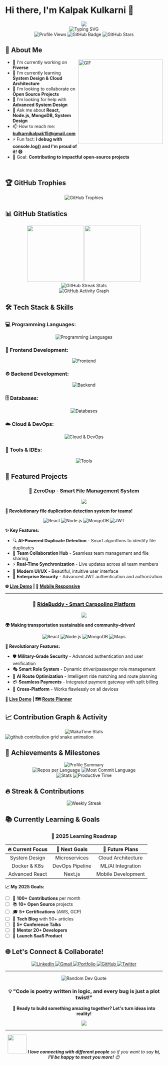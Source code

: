 # Hi there, I'm Kalpak Kulkarni 👋

<div align="center">
  <img src="https://capsule-render.vercel.app/api?type=waving&color=gradient&customColorList=6,11,20&height=200&section=header&text=Welcome%20to%20my%20Profile!&fontSize=50&fontAlignY=35&animation=twinkling&fontColor=ffffff" />
</div>

<div align="center">
  <img src="https://readme-typing-svg.herokuapp.com?font=Fira+Code&pause=1000&color=00D9FF&center=true&vCenter=true&multiline=true&width=800&height=100&lines=Full+Stack+Developer+%7C+Problem+Solver+%7C+Tech+Enthusiast;Building+the+future+one+line+of+code+at+a+time+%F0%9F%9A%80;Always+learning%2C+always+growing%2C+always+coding+%F0%9F%92%BB" alt="Typing SVG" />
</div>

<div align="center">
  <img src="https://komarev.com/ghpvc/?username=Kalpak15&label=Profile%20views&color=brightgreen&style=for-the-badge" alt="Profile Views" />
  <img src="https://img.shields.io/github/followers/Kalpak15?label=Followers&style=for-the-badge&color=blue&logo=github" alt="GitHub Badge">
  <img src="https://img.shields.io/github/stars/Kalpak15?label=Stars&style=for-the-badge&color=yellow&logo=github" alt="GitHub Stars">
</div>

## 🚀 About Me

<img align="right" height="270px" alt="GIF" src="https://i.pinimg.com/originals/e4/26/70/e426702edf874b181aced1e2fa5c6cde.gif" />

- 🔭 I'm currently working on **Fiverse**
- 🌱 I'm currently learning **System Design & Cloud Architecture**
- 👯 I'm looking to collaborate on **Open Source Projects**
- 🤔 I'm looking for help with **Advanced System Design**
- 💬 Ask me about **React, Node.js, MongoDB, System Design**
- 📫 How to reach me: **kulkarnikalpak15@gmail.com**
- ⚡ Fun fact: **I debug with console.log() and I'm proud of it! 😄**
- 🎯 Goal: **Contributing to impactful open-source projects**

<br/>

## 🏆 GitHub Trophies

<div align="center">
  <img src="https://github-profile-trophy.vercel.app/?username=Kalpak15&theme=radical&no-frame=true&no-bg=false&margin-w=4&row=2&column=4" alt="GitHub Trophies" />
</div>

## 📊 GitHub Statistics

<div align="center">
  <img height="180em" src="https://github-readme-stats.vercel.app/api?username=Kalpak15&show_icons=true&theme=radical&include_all_commits=true&count_private=true&hide_border=true&bg_color=0d1117&title_color=ff6e96&text_color=ffffff&icon_color=79ff97"/>
  <img height="180em" src="https://github-readme-stats.vercel.app/api/top-langs/?username=Kalpak15&layout=compact&langs_count=10&theme=radical&hide_border=true&bg_color=0d1117&title_color=ff6e96&text_color=ffffff"/>
</div>

<div align="center">
  <img src="https://github-readme-streak-stats.herokuapp.com/?user=Kalpak15&theme=radical&hide_border=true&background=0d1117&stroke=ff6e96&ring=79ff97&fire=ff6e96&currStreakNum=ffffff&sideNums=ffffff&currStreakLabel=ff6e96&sideLabels=ffffff&dates=ffffff" alt="GitHub Streak Stats" />
</div>

<div align="center">
  <img src="https://github-readme-activity-graph.vercel.app/graph?username=Kalpak15&theme=react-dark&bg_color=0d1117&color=79ff97&line=ff6e96&point=ffffff&area=true&hide_border=true" alt="GitHub Activity Graph" />
</div>

## 🛠️ Tech Stack & Skills

### 💻 Programming Languages:
<div align="center">
  <img src="https://skillicons.dev/icons?i=c,cpp,js,python,typescript&theme=dark" alt="Programming Languages" />
</div>

### 🎨 Frontend Development:
<div align="center">
  <img src="https://skillicons.dev/icons?i=html,css,react,tailwind,bootstrap,materialui&theme=dark" alt="Frontend" />
</div>

### ⚙️ Backend Development:
<div align="center">
  <img src="https://skillicons.dev/icons?i=nodejs,express,fastapi,flask&theme=dark" alt="Backend" />
</div>

### 🗄️ Databases:
<div align="center">
  <img src="https://skillicons.dev/icons?i=mongodb,mysql,postgresql,redis&theme=dark" alt="Databases" />
</div>

### ☁️ Cloud & DevOps:
<div align="center">
  <img src="https://skillicons.dev/icons?i=aws,gcp,docker,kubernetes,git,github&theme=dark" alt="Cloud & DevOps" />
</div>

### 🔧 Tools & IDEs:
<div align="center">
  <img src="https://skillicons.dev/icons?i=vscode,postman,figma,linux,bash&theme=dark" alt="Tools" />
</div>

## 🌟 Featured Projects

<div align="center">

### 🎯 [ZeroDup - Smart File Management System](https://github.com/Kalpak15/ZeroDup.git)

<img src="https://github-readme-stats.vercel.app/api/pin/?username=Kalpak15&repo=ZeroDup&theme=radical&hide_border=true&bg_color=0d1117" />

</div>

**🚀 Revolutionary file duplication detection system for teams!**

<div align="center">
  <img src="https://img.shields.io/badge/React-20232A?style=for-the-badge&logo=react&logoColor=61DAFB" alt="React"/>
  <img src="https://img.shields.io/badge/Node.js-43853D?style=for-the-badge&logo=node.js&logoColor=white" alt="Node.js"/>
  <img src="https://img.shields.io/badge/MongoDB-4EA94B?style=for-the-badge&logo=mongodb&logoColor=white" alt="MongoDB"/>
  <img src="https://img.shields.io/badge/JWT-black?style=for-the-badge&logo=JSON%20web%20tokens" alt="JWT"/>
</div>

**✨ Key Features:**
- 🔍 **AI-Powered Duplicate Detection** - Smart algorithms to identify file duplicates
- 👥 **Team Collaboration Hub** - Seamless team management and file sharing
- ⚡ **Real-Time Synchronization** - Live updates across all team members
- 🎨 **Modern UI/UX** - Beautiful, intuitive user interface
- 🔐 **Enterprise Security** - Advanced JWT authentication and authorization

**🌐 [Live Demo](https://ddas-frontend.onrender.com) | 📱 [Mobile Responsive](https://ddas-frontend.onrender.com)**

---

<div align="center">

### 🚗 [RideBuddy - Smart Carpooling Platform](https://github.com/Kalpak15/Ride-Buddy.git)

<img src="https://github-readme-stats.vercel.app/api/pin/?username=Kalpak15&repo=Ride-Buddy&theme=radical&hide_border=true&bg_color=0d1117" />

</div>

**🌍 Making transportation sustainable and community-driven!**

<div align="center">
  <img src="https://img.shields.io/badge/React-20232A?style=for-the-badge&logo=react&logoColor=61DAFB" alt="React"/>
  <img src="https://img.shields.io/badge/Node.js-43853D?style=for-the-badge&logo=node.js&logoColor=white" alt="Node.js"/>
  <img src="https://img.shields.io/badge/MongoDB-4EA94B?style=for-the-badge&logo=mongodb&logoColor=white" alt="MongoDB"/>
  <img src="https://img.shields.io/badge/Maps_API-4285F4?style=for-the-badge&logo=google-maps&logoColor=white" alt="Maps"/>
</div>

**🎯 Revolutionary Features:**
- 🛡️ **Military-Grade Security** - Advanced authentication and user verification
- 🎭 **Smart Role System** - Dynamic driver/passenger role management
- 🧠 **AI Route Optimization** - Intelligent ride matching and route planning
- 💳 **Seamless Payments** - Integrated payment gateway with split billing
- 📱 **Cross-Platform** - Works flawlessly on all devices

**🚀 [Live Demo](https://carpooling-system-frontend.onrender.com) | 🗺️ [Route Planner](https://carpooling-system-frontend.onrender.com)**

## 📈 Contribution Graph & Activity

<div align="center">
  <img src="https://github-readme-stats.vercel.app/api/wakatime?username=Kalpak15&theme=radical&hide_border=true&bg_color=0d1117&title_color=ff6e96&text_color=ffffff" alt="WakaTime Stats" />
</div>

<picture>
  <source media="(prefers-color-scheme: dark)" srcset="https://raw.githubusercontent.com/Kalpak15/Kalpak15/output/github-contribution-grid-snake-dark.svg">
  <source media="(prefers-color-scheme: light)" srcset="https://raw.githubusercontent.com/Kalpak15/Kalpak15/output/github-contribution-grid-snake.svg">
  <img alt="github contribution grid snake animation" src="https://raw.githubusercontent.com/Kalpak15/Kalpak15/output/github-contribution-grid-snake.svg">
</picture>

## 🏅 Achievements & Milestones

<div align="center">
  <img src="https://github-profile-summary-cards.vercel.app/api/cards/profile-details?username=Kalpak15&theme=radical" alt="Profile Summary"/>
</div>

<div align="center">
  <img src="https://github-profile-summary-cards.vercel.app/api/cards/repos-per-language?username=Kalpak15&theme=radical" alt="Repos per Language"/>
  <img src="https://github-profile-summary-cards.vercel.app/api/cards/most-commit-language?username=Kalpak15&theme=radical" alt="Most Commit Language"/>
</div>

<div align="center">
  <img src="https://github-profile-summary-cards.vercel.app/api/cards/stats?username=Kalpak15&theme=radical" alt="Stats"/>
  <img src="https://github-profile-summary-cards.vercel.app/api/cards/productive-time?username=Kalpak15&theme=radical&utcOffset=5.5" alt="Productive Time"/>
</div>

## 🔥 Streak & Contributions

<div align="center">
  <img src="https://github-readme-streak-stats.herokuapp.com?user=Kalpak15&theme=neon-dark&hide_border=true&date_format=M%20j%5B%2C%20Y%5D&mode=weekly" alt="Weekly Streak"/>
</div>

## 📚 Currently Learning & Goals

<div align="center">

### 🎯 **2025 Learning Roadmap**

| 🔥 **Current Focus** | 🎯 **Next Goals** | 🚀 **Future Plans** |
|:---:|:---:|:---:|
| System Design | Microservices | Cloud Architecture |
| Docker & K8s | DevOps Pipeline | ML/AI Integration |
| Advanced React | Next.js | Mobile Development |

</div>

**📈 My 2025 Goals:**
- [ ] 🌟 **100+ Contributions** per month
- [ ] 📚 **10+ Open Source** projects
- [ ] 🎓 **5+ Certifications** (AWS, GCP)
- [ ] 📝 **Tech Blog** with 50+ articles
- [ ] 🎤 **5+ Conference Talks**
- [ ] 👥 **Mentor 20+ Developers**
- [ ] 🚀 **Launch SaaS Product**

## 🌐 Let's Connect & Collaborate!

<div align="center">
  <a href="https://www.linkedin.com/in/kalpakanilkulkarni/" target="_blank">
    <img src="https://img.shields.io/badge/LinkedIn-0077B5?style=for-the-badge&logo=linkedin&logoColor=white&animation=pulse" alt="LinkedIn"/>
  </a>
  <a href="mailto:kulkarnikalpak15@gmail.com" target="_blank">
    <img src="https://img.shields.io/badge/Gmail-D14836?style=for-the-badge&logo=gmail&logoColor=white" alt="Gmail"/>
  </a>
  <a href="https://portfolio-seven-phi-mk9m8gv88l.vercel.app/" target="_blank">
    <img src="https://img.shields.io/badge/Portfolio-FF5722?style=for-the-badge&logo=web&logoColor=white" alt="Portfolio"/>
  </a>
  <a href="https://github.com/Kalpak15" target="_blank">
    <img src="https://img.shields.io/badge/GitHub-100000?style=for-the-badge&logo=github&logoColor=white" alt="GitHub"/>
  </a>
  <a href="https://twitter.com/KalpakKulkarni" target="_blank">
    <img src="https://img.shields.io/badge/Twitter-1DA1F2?style=for-the-badge&logo=twitter&logoColor=white" alt="Twitter"/>
  </a>
</div>

---

<div align="center">
  <img src="https://quotes-github-readme.vercel.app/api?type=horizontal&theme=radical" alt="Random Dev Quote"/>
</div>

<div align="center">
  
### 💡 **"Code is poetry written in logic, and every bug is just a plot twist!"** 

**🚀 Ready to build something amazing together? Let's turn ideas into reality!**

</div>

<div align="center">
  <img src="https://capsule-render.vercel.app/api?type=waving&color=gradient&customColorList=6,11,20&height=120&section=footer&animation=twinkling"/>
</div>

---

<div align="center">
  <img src="https://media.giphy.com/media/LnQjpWaON8nhr21vNW/giphy.gif" width="60"> <em><b>I love connecting with different people</b> so if you want to say <b>hi, I'll be happy to meet you more!</b> 😊</em>
</div>
